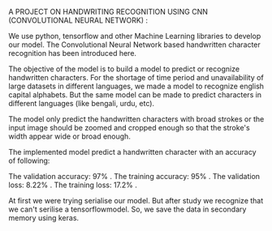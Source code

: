 A PROJECT ON HANDWRITING RECOGNITION USING CNN (CONVOLUTIONAL NEURAL NETWORK) :

  We use python, tensorflow and other Machine Learning libraries to develop our model. The Convolutional Neural Network based handwritten character recognition has been introduced here.

  The objective of the model is to build a model to predict or recognize handwritten characters. For the shortage of time period and unavailability of large datasets in different languages, we made a model to recognize english capital alphabets. But the same model can be made to predict characters in different languages (like bengali, urdu, etc).

  The model only predict the handwritten characters with broad strokes or the input image should be zoomed and cropped enough so that the stroke's width appear wide or broad enough.

The implemented model predict a handwritten character with an accuracy of following:

  The validation accuracy: 97% . 
  The training accuracy: 95% . 
  The validation loss: 8.22% . 
  The training loss: 17.2% . 

  At first we were trying serialise our model. But after study we recognize that we can't serilise a tensorflowmodel. So, we save the data in secondary memory using keras.
